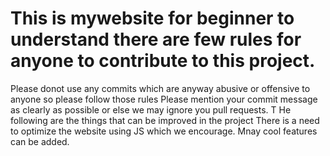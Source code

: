 # This is mywebsite for beginner to understand there are few rules for anyone to contribute to this project.
Please donot use any commits which are anyway abusive or offensive to anyone so please follow those rules
Please mention your commit message as clearly as possible or else we may ignore you pull requests.
T
He following are the things that can be improved in the project
There is  a need to optimize the website using JS which we encourage.
Mnay cool features can be added.
